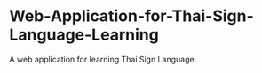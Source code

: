 # Web-Application-for-Thai-Sign-Language-Learning
A web application for learning Thai Sign Language.
